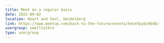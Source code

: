 ```yaml
---
title: Meet on a regular basis
date: 2022-09-02
location: Heart and Soul, Heidelberg
link: https://www.meetup.com/back-to-the-future/events/hmcmfpydcmbdb/
usergroup: smalltalkrn
type: usergroup
---
```

